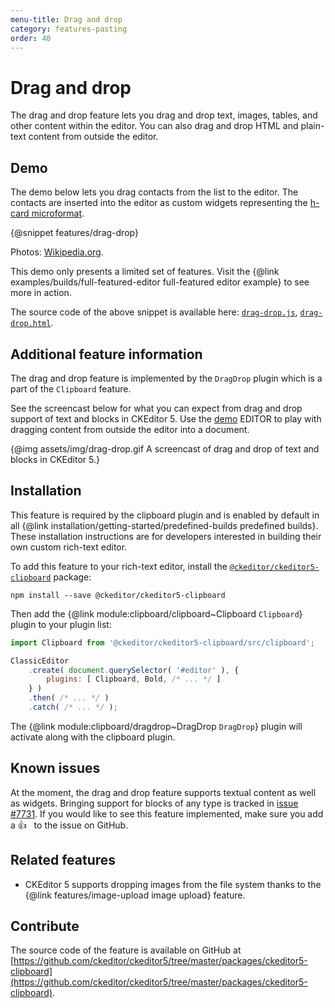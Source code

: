 ```yaml
---
menu-title: Drag and drop
category: features-pasting
order: 40
---
```


# Drag and drop

The drag and drop feature lets you drag and drop text, images, tables, and other content within the editor. You can also drag and drop HTML and plain-text content from outside the editor.

## Demo

The demo below lets you drag contacts from the list to the editor. The contacts are inserted into the editor as custom widgets representing the [h-card microformat](http://microformats.org/wiki/h-card).

{@snippet features/drag-drop}

Photos: [Wikipedia.org](http://en.wikipedia.org).

<info-box info>
	This demo only presents a limited set of features. Visit the {@link examples/builds/full-featured-editor full-featured editor example} to see more in action.
</info-box>

The source code of the above snippet is available here: [`drag-drop.js`](https://github.com/ckeditor/ckeditor5/tree/master/packages/ckeditor5-clipboard/docs/_snippets/features/drag-drop.js), [`drag-drop.html`](https://github.com/ckeditor/ckeditor5/tree/master/packages/ckeditor5-clipboard/docs/_snippets/features/drag-drop.html).

## Additional feature information

The drag and drop feature is implemented by the `DragDrop` plugin which is a part of the `Clipboard` feature.

See the screencast below for what you can expect from drag and drop support of text and blocks in CKEditor 5. Use the [demo](#demo) EDITOR to play with dragging content from outside the editor into a document.

{@img assets/img/drag-drop.gif A screencast of drag and drop of text and blocks in CKEditor 5.}

## Installation

<info-box info>
	This feature is required by the clipboard plugin and is enabled by default in all {@link installation/getting-started/predefined-builds predefined builds}. These installation instructions are for developers interested in building their own custom rich-text editor.
</info-box>

To add this feature to your rich-text editor, install the [`@ckeditor/ckeditor5-clipboard`](https://www.npmjs.com/package/@ckeditor/ckeditor5-clipboard) package:

```
npm install --save @ckeditor/ckeditor5-clipboard
```

Then add the {@link module:clipboard/clipboard~Clipboard `Clipboard`} plugin to your plugin list:

```js
import Clipboard from '@ckeditor/ckeditor5-clipboard/src/clipboard';

ClassicEditor
	.create( document.querySelector( '#editor' ), {
		plugins: [ Clipboard, Bold, /* ... */ ]
	} )
	.then( /* ... */ )
	.catch( /* ... */ );
```

The {@link module:clipboard/dragdrop~DragDrop `DragDrop`} plugin will activate along with the clipboard plugin.

## Known issues

At the moment, the drag and drop feature supports textual content as well as widgets. Bringing support for blocks of any type is tracked in [issue #7731](https://github.com/ckeditor/ckeditor5/issues/7731). If you would like to see this feature implemented, make sure you add a 👍 &nbsp; to the issue on GitHub.

## Related features

* CKEditor 5 supports dropping images from the file system thanks to the {@link features/image-upload image upload} feature.

## Contribute

The source code of the feature is available on GitHub at [https://github.com/ckeditor/ckeditor5/tree/master/packages/ckeditor5-clipboard](https://github.com/ckeditor/ckeditor5/tree/master/packages/ckeditor5-clipboard).
